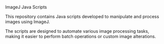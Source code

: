 ImageJ Java Scripts

This repository contains Java scripts developed to manipulate and process images using ImageJ. 

The scripts are designed to automate various image processing tasks, making it easier to perform batch operations or custom image alterations.

